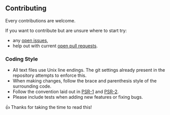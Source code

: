 ## Contributing

Every contributions are welcome.

If you want to contribute but are unsure where to start try:
  - any [open issues](https://github.com/frqnck/apix-cache/issues),
  - help out with current [open pull requests](https://github.com/frqnck/apix-cache/pulls).

### Coding Style

- All text files use Unix line endings. The git settings already present in the repository attempts to enforce this.
- When making changes, follow the brace and parenthesis style of the surrounding code.
- Follow the convention laid out in [PSR-1](http://www.php-fig.org/psr/psr-1/) and [PSR-2](http://www.php-fig.org/psr/psr-2/).
- Please include tests when adding new features or fixing bugs.

👍 Thanks for taking the time to read this!

